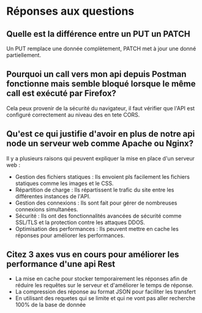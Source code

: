 # Réponses aux questions

## Quelle est la différence entre un PUT un PATCH
Un PUT remplace une donnée complètement, PATCH met à jour une donné partiellement.


## Pourquoi un call vers mon api depuis Postman fonctionne mais semble bloqué lorsque le même call est exécuté par Firefox?
Cela peux provenir de la sécurité du navigateur, il faut vérifier que l'API est configuré correctement au niveau des en tete CORS.


## Qu'est ce qui justifie d'avoir en plus de notre api node un serveur web comme Apache ou Nginx?
Il y a plusieurs raisons qui peuvent expliquer la mise en place d'un serveur web :
- Gestion des fichiers statiques : Ils envoient pls facilement les fichiers statiques comme les images et le CSS.
- Répartition de charge : Ils répartissent le trafic du site entre les différentes instances de l'API.
- Gestion des connexions : Ils sont fait pour gérer de nombreuses connexions simultanées.
- Sécurité : Ils ont des fonctionnalités avancées de sécurité comme SSL/TLS et la protection contre les attaques DDOS.
- Optimisation des performances : Ils peuvent mettre en cache les réponses pour améliorer les performances.


## Citez 3 axes vus en cours pour améliorer les performance d'une api Rest
- La mise en cache pour stocker temporairement les réponses afin de réduire les requêtes sur le serveur et d'améliorer le temps de réponse.
- La compression des réponse au format JSON pour faciliter les transfert
- En utilisant des requetes qui se limite et qui ne vont pas aller recherche 100% de la base de donnée